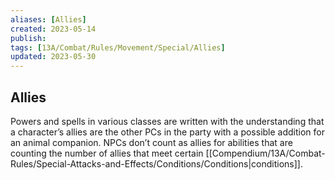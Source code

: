 ```yaml
---
aliases: [Allies]
created: 2023-05-14
publish: 
tags: [13A/Combat/Rules/Movement/Special/Allies]
updated: 2023-05-30
---
```


## Allies

Powers and spells in various classes are written with the understanding that a character’s allies are the other PCs in the party with a possible addition for an animal companion. NPCs don’t count as allies for abilities that are counting the number of allies that meet certain [[Compendium/13A/Combat-Rules/Special-Attacks-and-Effects/Conditions/Conditions|conditions]].